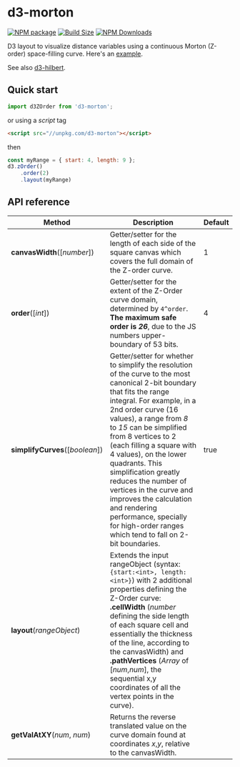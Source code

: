 d3-morton
==============

[![NPM package][npm-img]][npm-url]
[![Build Size][build-size-img]][build-size-url]
[![NPM Downloads][npm-downloads-img]][npm-downloads-url]

D3 layout to visualize distance variables using a continuous Morton (Z-order) space-filling curve. Here's an [example](http://bl.ocks.org/vasturiano/db5e9e9cfe77d8c468136dc781ba0cc8).

See also [d3-hilbert](https://github.com/vasturiano/d3-hilbert).

## Quick start

```js
import d3ZOrder from 'd3-morton';
```
or using a *script* tag
```html
<script src="//unpkg.com/d3-morton"></script>
```
then
```js
const myRange = { start: 4, length: 9 };
d3.zOrder()
    .order(2)
    .layout(myRange)
```

## API reference

| Method | Description | Default |
| ------------------ | -------------------------------------------------------------------------------------------------------------------------- | ------------- |
| **canvasWidth**([*number*]) | Getter/setter for the length of each side of the square canvas which covers the full domain of the Z-order curve. | 1 |
| **order**([*int*]) | Getter/setter for the extent of the Z-Order curve domain, determined by `4^order`. **The maximum safe order is *26***, due to the JS numbers upper-boundary of 53 bits. | 4 |
| **simplifyCurves**([*boolean*]) | Getter/setter for whether to simplify the resolution of the curve to the most canonical 2-bit boundary that fits the range integral. For example, in a 2nd order curve (16 values), a range from *8* to *15* can be simplified from 8 vertices to 2 (each filling a square with 4 values), on the lower quadrants. This simplification greatly reduces the number of vertices in the curve and improves the calculation and rendering performance, specially for high-order ranges which tend to fall on 2-bit boundaries. | true |
| **layout**(*rangeObject*) | Extends the input rangeObject (syntax: `{start:<int>, length:<int>}`) with 2 additional properties defining the Z-Order curve: **.cellWidth** (*number* defining the side length of each square cell and essentially the thickness of the line, according to the canvasWidth) and **.pathVertices** (*Array* of [*num*,*num*], the sequential x,y coordinates of all the vertex points in the curve). | |
| **getValAtXY**(*num*, *num*) | Returns the reverse translated value on the curve domain found at coordinates *x*,*y*, relative to the canvasWidth. | |


[npm-img]: https://img.shields.io/npm/v/d3-morton
[npm-url]: https://npmjs.org/package/d3-morton
[build-size-img]: https://img.shields.io/bundlephobia/minzip/d3-morton
[build-size-url]: https://bundlephobia.com/result?p=d3-morton
[npm-downloads-img]: https://img.shields.io/npm/dt/d3-morton
[npm-downloads-url]: https://www.npmtrends.com/d3-morton
